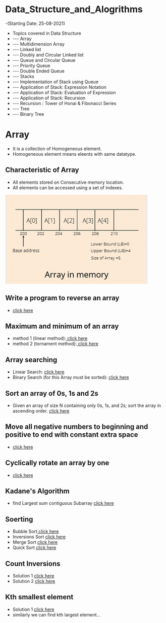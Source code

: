 # Data_Structure_and_Alogrithms

-(Starting Date: 25-08-2021)

- Topics covered in Data Structure
- --- Array
- --- Multidimension Array
- --- Linked list
- --- Doubly and Circular Linked list
- --- Queue and Circular Queue
- --- Priority Queue
- --- Double Ended Queue
- --- Stacks
- --- Implementation of Stack using Queue
- --- Application of Stack: Expression Notation
- --- Application of Stack: Evaluation of Expression
- --- Application of Stack: Recursion
- --- Recursion : Tower of Honai & Fibonacci Series
- --- Tree
- --- Binary Tree
  


# Array
- It is a collection of Homogeneous element.
- Homogeneous element means eleents with same datatype.

## Characteristic of Array
- All elements stored on Consecutive memory location.
- All elements can be accessed using a set of indexes.

<img src="https://raw.githubusercontent.com/vaibhavpandey0015/Data_Structure_and_Alogrithms/main/images/array.PNG" alt="array">

## Write a program to reverse an array 
- <a href="https://github.com/vaibhavpandey0015/Data_Structure_and_Alogrithms/blob/main/reverse.cpp" target="blank"> click here</a>

## Maximum and minimum of an array
- method 1 (linear method):<a href="https://github.com/vaibhavpandey0015/Data_Structure_and_Alogrithms/blob/main/maxandminmethod1.cpp" target="blank"> click here</a>
- method 2 (tornament method):<a href="https://github.com/vaibhavpandey0015/Data_Structure_and_Alogrithms/blob/main/maxandminmethod2.cpp" target="blank"> click here</a>

## Array searching
- Linear Search: <a href="https://github.com/vaibhavpandey0015/Data_Structure_and_Alogrithms/blob/main/linearsearch.cpp" target="blank"> click here</a>
- Binary Search (for this Array must be sorted): <a href="https://github.com/vaibhavpandey0015/Data_Structure_and_Alogrithms/blob/main/binarysearch.cpp" target="blank"> click here</a>

## Sort an array of 0s, 1s and 2s
- Given an array of size N containing only 0s, 1s, and 2s; sort the array in ascending order. <a href="https://github.com/vaibhavpandey0015/Data_Structure_and_Alogrithms/blob/main/sort012.cpp" target="blank"> click here</a>

## Move all negative numbers to beginning and positive to end with constant extra space
- <a href="https://github.com/vaibhavpandey0015/Data_Structure_and_Alogrithms/blob/main/movenegative.cpp" target="blank"> click here</a>


## Cyclically rotate an array by one
- <a href="https://github.com/vaibhavpandey0015/Data_Structure_and_Alogrithms/blob/main/rotatebyone.cpp" target="blank"> click here</a>

## Kadane's Algorithm
- find Largest sum contiguous Subarray <a href="https://github.com/vaibhavpandey0015/Data_Structure_and_Alogrithms/blob/main/kadane.cpp" target="blank"> click here</a>

## Soerting
- Bubble Sort<a href="https://github.com/vaibhavpandey0015/Data_Structure_and_Alogrithms/blob/main/bubblesort.cpp" target="blank"> click here</a>
- Inversions Sort <a href="https://github.com/vaibhavpandey0015/Data_Structure_and_Alogrithms/blob/main/inversionssort.cpp" target="blank"> click here</a>
- Merge Sort <a href="https://github.com/vaibhavpandey0015/Data_Structure_and_Alogrithms/blob/main/mergesort.cpp" target="blank"> click here</a>
- Quick Sort <a href="https://github.com/vaibhavpandey0015/Data_Structure_and_Alogrithms/blob/main/quickSort.cpp" target="blank"> click here</a>

## Count Inversions
- Solution 1 <a href="https://github.com/vaibhavpandey0015/Data_Structure_and_Alogrithms/blob/main/inversioncount1.cpp" target="blank"> click here</a>
- Solution 2 <a href="https://github.com/vaibhavpandey0015/Data_Structure_and_Alogrithms/blob/main/inversioncount2.cpp" target="blank"> click here</a>

## Kth smallest element
- Solution 1 <a href="https://github.com/vaibhavpandey0015/Data_Structure_and_Alogrithms/blob/main/kthsmallestno.cpp" target="blank"> click here</a>
- similarly we can find kth largest element...
